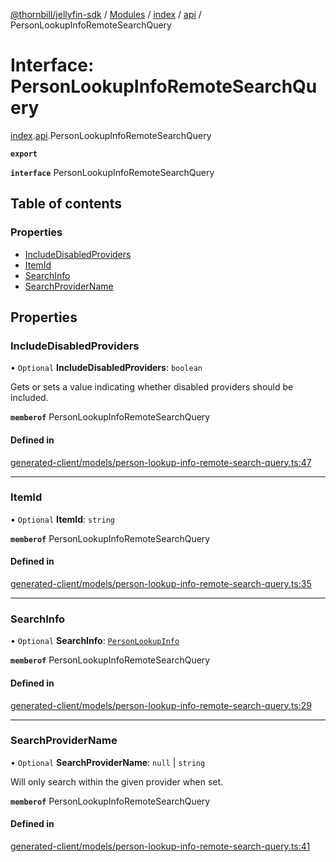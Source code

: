 [@thornbill/jellyfin-sdk](../README.md) / [Modules](../modules.md) / [index](../modules/index.md) / [api](../modules/index.api.md) / PersonLookupInfoRemoteSearchQuery

# Interface: PersonLookupInfoRemoteSearchQuery

[index](../modules/index.md).[api](../modules/index.api.md).PersonLookupInfoRemoteSearchQuery

**`export`**

**`interface`** PersonLookupInfoRemoteSearchQuery

## Table of contents

### Properties

- [IncludeDisabledProviders](index.api.PersonLookupInfoRemoteSearchQuery.md#includedisabledproviders)
- [ItemId](index.api.PersonLookupInfoRemoteSearchQuery.md#itemid)
- [SearchInfo](index.api.PersonLookupInfoRemoteSearchQuery.md#searchinfo)
- [SearchProviderName](index.api.PersonLookupInfoRemoteSearchQuery.md#searchprovidername)

## Properties

### IncludeDisabledProviders

• `Optional` **IncludeDisabledProviders**: `boolean`

Gets or sets a value indicating whether disabled providers should be included.

**`memberof`** PersonLookupInfoRemoteSearchQuery

#### Defined in

[generated-client/models/person-lookup-info-remote-search-query.ts:47](https://github.com/thornbill/jellyfin-sdk-typescript/blob/eb13db7/src/generated-client/models/person-lookup-info-remote-search-query.ts#L47)

___

### ItemId

• `Optional` **ItemId**: `string`

**`memberof`** PersonLookupInfoRemoteSearchQuery

#### Defined in

[generated-client/models/person-lookup-info-remote-search-query.ts:35](https://github.com/thornbill/jellyfin-sdk-typescript/blob/eb13db7/src/generated-client/models/person-lookup-info-remote-search-query.ts#L35)

___

### SearchInfo

• `Optional` **SearchInfo**: [`PersonLookupInfo`](index.api.PersonLookupInfo.md)

**`memberof`** PersonLookupInfoRemoteSearchQuery

#### Defined in

[generated-client/models/person-lookup-info-remote-search-query.ts:29](https://github.com/thornbill/jellyfin-sdk-typescript/blob/eb13db7/src/generated-client/models/person-lookup-info-remote-search-query.ts#L29)

___

### SearchProviderName

• `Optional` **SearchProviderName**: ``null`` \| `string`

Will only search within the given provider when set.

**`memberof`** PersonLookupInfoRemoteSearchQuery

#### Defined in

[generated-client/models/person-lookup-info-remote-search-query.ts:41](https://github.com/thornbill/jellyfin-sdk-typescript/blob/eb13db7/src/generated-client/models/person-lookup-info-remote-search-query.ts#L41)
